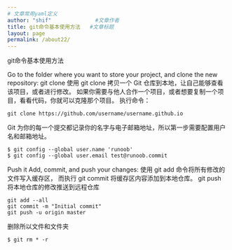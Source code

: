 ```yaml
---
# 文章常用yaml定义
author: "shif"              #文章作者      
title: git命令基本使用方法   #文章标题
layout: page
permalink: /about22/
---
```


git命令基本使用方法

Go to the folder where you want to store your project, and clone the new repository:
git clone
使用 git clone 拷贝一个 Git 仓库到本地，让自己能够查看该项目，或者进行修改。
如果你需要与他人合作一个项目，或者想要复制一个项目，看看代码，你就可以克隆那个项目。 执行命令：
```
git clone https://github.com/username/username.github.io
```
Git 为你的每一个提交都记录你的名字与电子邮箱地址，所以第一步需要配置用户名和邮箱地址。
```
$ git config --global user.name 'runoob'
$ git config --global user.email test@runoob.commit
```
Push it
Add, commit, and push your changes:
使用 git add 命令将所有修改的文件写入缓存区， 而执行 git commit 将缓存区内容添加到本地仓库。
git push 将本地仓库的修改推送到远程仓库
```
git add --all
git commit -m "Initial commit"
git push -u origin master
```
删除所以文件和文件夹
```
$ git rm * -r
```
